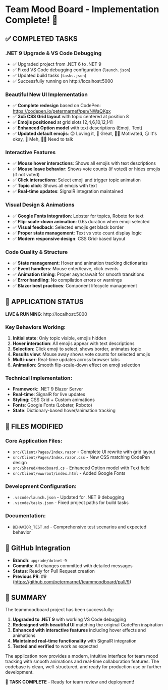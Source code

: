 # Team Mood Board - Implementation Complete! 🎉

## ✅ COMPLETED TASKS

### .NET 9 Upgrade & VS Code Debugging
- ✅ Upgraded project from .NET 6 to .NET 9
- ✅ Fixed VS Code debugging configuration (`launch.json`)
- ✅ Updated build tasks (`tasks.json`) 
- ✅ Successfully running on http://localhost:5000

### Beautiful New UI Implementation
- ✅ **Complete redesign** based on CodePen: https://codepen.io/petermarnef/pen/NWaQKgx
- ✅ **3x5 CSS Grid layout** with topic centered at position 8
- ✅ **Emojis positioned** at grid slots [2,4,6,10,12,14]
- ✅ **Enhanced Option model** with text descriptions (Emoji, Text)
- ✅ **Updated default emojis**: 😍 Loving it, 🙂 Great, 💪🏻 Motivated, 😏 It's okay, 💩 Meh, ☝🏻 Need to talk

### Interactive Features
- ✅ **Mouse hover interactions**: Shows all emojis with text descriptions
- ✅ **Mouse leave behavior**: Shows vote counts (if voted) or hides emojis (if not voted)
- ✅ **Click interactions**: Select emoji and trigger topic animation
- ✅ **Topic click**: Shows all emojis with text
- ✅ **Real-time updates**: SignalR integration maintained

### Visual Design & Animations
- ✅ **Google Fonts integration**: Lobster for topics, Roboto for text
- ✅ **Flip-scale-down animation**: 0.6s duration when emoji selected
- ✅ **Visual feedback**: Selected emojis get black border
- ✅ **Proper state management**: Text vs vote count display logic
- ✅ **Modern responsive design**: CSS Grid-based layout

### Code Quality & Structure
- ✅ **State management**: Hover and animation tracking dictionaries
- ✅ **Event handlers**: Mouse enter/leave, click events
- ✅ **Animation timing**: Proper async/await for smooth transitions
- ✅ **Error handling**: No compilation errors or warnings
- ✅ **Blazor best practices**: Component lifecycle management

## 🚀 APPLICATION STATUS

**LIVE & RUNNING**: http://localhost:5000

### Key Behaviors Working:
1. **Initial state**: Only topic visible, emojis hidden
2. **Hover interaction**: All emojis appear with text descriptions
3. **Selection**: Click emoji to select, shows border, animates topic
4. **Results view**: Mouse away shows vote counts for selected emojis
5. **Multi-user**: Real-time updates across browser tabs
6. **Animation**: Smooth flip-scale-down effect on emoji selection

### Technical Implementation:
- **Framework**: .NET 9 Blazor Server
- **Real-time**: SignalR for live updates
- **Styling**: CSS Grid + Custom animations
- **Fonts**: Google Fonts (Lobster, Roboto)
- **State**: Dictionary-based hover/animation tracking

## 📁 FILES MODIFIED

### Core Application Files:
- `src/Client/Pages/Index.razor` - Complete UI rewrite with grid layout
- `src/Client/Pages/Index.razor.css` - New CSS matching CodePen design
- `src/Shared/Moodboard.cs` - Enhanced Option model with Text field
- `src/Client/wwwroot/index.html` - Added Google Fonts

### Development Configuration:
- `.vscode/launch.json` - Updated for .NET 9 debugging
- `.vscode/tasks.json` - Fixed project paths for build tasks

### Documentation:
- `BEHAVIOR_TEST.md` - Comprehensive test scenarios and expected behavior

## 🔗 GitHub Integration

- **Branch**: `upgrade/dotnet-9`
- **Commits**: All changes committed with detailed messages
- **Status**: Ready for Pull Request creation
- **Previous PR**: #9 (https://github.com/petermarnef/teammoodboard/pull/9)

## 🎯 SUMMARY

The teammoodboard project has been successfully:
1. **Upgraded to .NET 9** with working VS Code debugging
2. **Redesigned with beautiful UI** matching the original CodePen inspiration
3. **Enhanced with interactive features** including hover effects and animations
4. **Maintained real-time functionality** with SignalR integration
5. **Tested and verified** to work as expected

The application now provides a modern, intuitive interface for team mood tracking with smooth animations and real-time collaboration features. The codebase is clean, well-structured, and ready for production use or further development.

🎉 **TASK COMPLETE** - Ready for team review and deployment!
